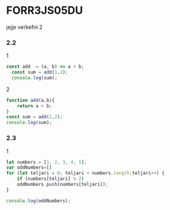 # FORR3JS05DU
jejje verkefni 2

### 2.2
1
```javascript
const add  = (a, b) => a + b;
  const sum = add(1,2);
  console.log(sum);
```
2
```javascript
function add(a,b){
    return a + b;
}
const sum = add(1,2);
console.log(sum);
```

### 2.3
1

```javascript
let numbers = [1, 2, 3, 4, 5];
var oddNumbers=[]
for (let teljari = 0; teljari < numbers.length;teljari++) {
    if (numbers[teljari] % 2)
    oddNumbers.push(numbers[teljari]);
}

console.log(oddNumbers);
```
